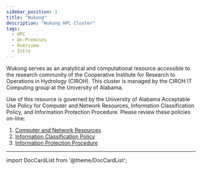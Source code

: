 ```yaml
---
sidebar_position: 1
title: "Wukong"
description: "Wukong HPC Cluster"
tags:
  - HPC
  - On-Premises
  - Overview
  - Intro
---
```

Wukong serves as an analytical and computational resource accessible to the research
community of the Cooperative Institute for Research to Operations in Hydrology (CIROH).
This cluster is managed by the CIROH IT Computing group at the University of Alabama.

Use of this resource is governed by the University of Alabama Acceptable Use Policy for
Computer and Network Resources, Information Classification Policy, and Information
Protection Procedure. Please review these policies on-line:

1. [Computer and Network Resources](https://oit.ua.edu/about/policies/it-use-guideline-computer-and-network-use/)
2. [Information Classification Policy](https://ua-public.policystat.com/policy/14809337/latest/)
3. [Information Protection Procedure](https://oit.ua.edu/internaldocs/20210205-UA%20Information%20Protection%20Procedures.pdf)


------------------------------------------------

import DocCardList from '@theme/DocCardList';

<DocCardList />